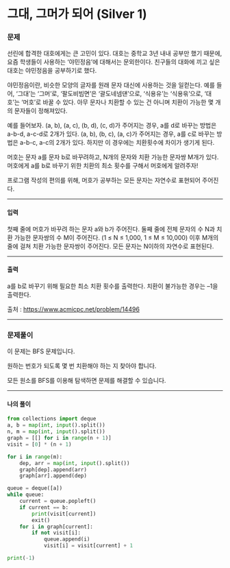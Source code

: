 # 그대, 그머가 되어 (Silver 1)

### 문제

선린에 합격한 대호에게는 큰 고민이 있다. 대호는 중학교 3년 내내 공부만 했기 때문에, 요즘 학생들이 사용하는 ‘야민정음’에 대해서는 문외한이다. 친구들의 대화에 끼고 싶은 대호는 야민정음을 공부하기로 했다.

야민정음이란, 비슷한 모양의 글자를 원래 문자 대신에 사용하는 것을 일컫는다. 예를 들어, ‘그대’는 ‘그머’로, ‘팔도비빔면’은 ‘괄도네넴댼’으로, ‘식용유’는 ‘식용윾’으로, ‘대호’는 ‘머호’로 바꿀 수 있다. 아무 문자나 치환할 수 있는 건 아니며 치환이 가능한 몇 개의 문자들이 정해져있다.

예를 들어보자. (a, b), (a, c), (b, d), (c, d)가 주어지는 경우, a를 d로 바꾸는 방법은 a-b-d, a-c-d로 2개가 있다. (a, b), (b, c), (a, c)가 주어지는 경우, a를 c로 바꾸는 방법은 a-b-c, a-c의 2개가 있다. 하지만 이 경우에는 치환횟수에 차이가 생기게 된다.

머호는 문자 a를 문자 b로 바꾸려하고, N개의 문자와 치환 가능한 문자쌍 M개가 있다. 머호에게 a를 b로 바꾸기 위한 치환의 최소 횟수를 구해서 머호에게 알려주자!

프로그램 작성의 편의를 위해, 머호가 공부하는 모든 문자는 자연수로 표현되어 주어진다.

---

#### 입력

첫째 줄에 머호가 바꾸려 하는 문자 a와 b가 주어진다. 둘째 줄에 전체 문자의 수 N과 치환 가능한 문자쌍의 수 M이 주어진다. (1 ≤ N ≤ 1,000, 1 ≤ M ≤ 10,000) 이후 M개의 줄에 걸쳐 치환 가능한 문자쌍이 주어진다. 모든 문자는 N이하의 자연수로 표현된다.

---

#### 출력

a를 b로 바꾸기 위해 필요한 최소 치환 횟수를 출력한다. 치환이 불가능한 경우는 –1을 출력한다.

출처 : https://www.acmicpc.net/problem/14496

---

### 문제풀이

이 문제는 BFS 문제입니다.

원하는 번호가 되도록 몇 번 치환해야 하는 지 찾아야 합니다.

모든 원소를 BFS를 이용해 탐색하면 문제를 해결할 수 있습니다.

---

#### 나의 풀이

~~~python
from collections import deque
a, b = map(int, input().split())
n, m = map(int, input().split())
graph = [[] for i in range(n + 1)]
visit = [0] * (n + 1)

for i in range(m):
    dep, arr = map(int, input().split())
    graph[dep].append(arr)
    graph[arr].append(dep)

queue = deque([a])
while queue:
    current = queue.popleft()
    if current == b:
        print(visit[current])
        exit()
    for i in graph[current]:
        if not visit[i]:
            queue.append(i)
            visit[i] = visit[current] + 1

print(-1)
~~~
